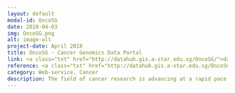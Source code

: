 ```yaml
---
layout: default
modal-id: OncoSG
date: 2018-04-03
img: OncoSG.png
alt: image-alt
project-date: April 2018
title: OncoSG - Cancer Genomics Data Portal
link: <a class="txt" href="http://datahub.gis.a-star.edu.sg/OncoSG/">datahub.gis.a-star.edu.sg/OncoSG</a>
reference: <a class="txt" href="http://datahub.gis.a-star.edu.sg/OncoSG/">datahub.gis.a-star.edu.sg/OncoSG</a>
category: Web-service, Cancer
description: The field of cancer research is advancing at a rapid pace due to the declining cost of next-generation DNA sequencing. Massive DNA sequence data, complex molecular profiles, and rich clinical data are being generated from thousands of cancer patients worldwide. Several such projects are also underway in Singapore. However, considerable computational expertise and resources are required to integrate and mine these datasets. This presents a significant barrier for clinicians and use of this data to study cancer precision medicine. To meet this demand, we are developing the Singapore Oncology Data Portal (OncoSG). OncoSG will enable integration, visualization, analysis, and sharing of cancer genomics datasets in Singapore. This will speed-up translation of cancer genomics data into new biological insights and clinical applications. OncoSG currently stores data for more than 50,000 patient tumor samples, including more than 2,000 samples from Singapore.
---
```

